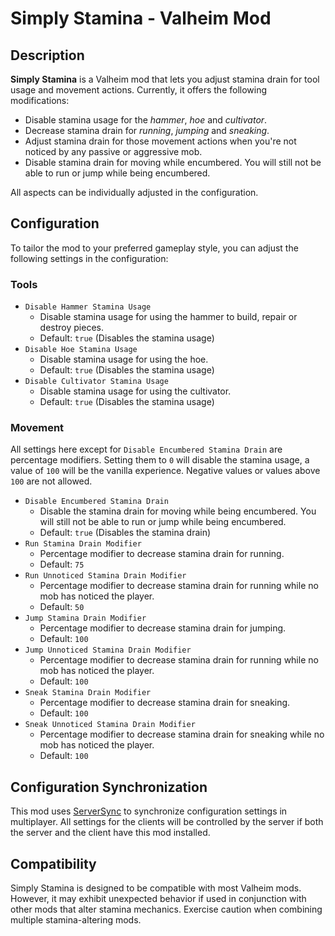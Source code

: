 ﻿# Simply Stamina - Valheim Mod

## Description

**Simply Stamina** is a Valheim mod that lets you adjust stamina drain for tool usage and movement actions.
Currently, it offers the following modifications:
- Disable stamina usage for the *hammer*, *hoe* and *cultivator*.
- Decrease stamina drain for *running*, *jumping* and *sneaking*.
- Adjust stamina drain for those movement actions when you're not noticed by any passive or aggressive mob.
- Disable stamina drain for moving while encumbered. You will still not be able to run or jump while being encumbered.

All aspects can be individually adjusted in the configuration.

## Configuration

To tailor the mod to your preferred gameplay style, you can adjust the following settings in the configuration:

### Tools

- `Disable Hammer Stamina Usage`
    - Disable stamina usage for using the hammer to build, repair or destroy pieces.
    - Default: `true` (Disables the stamina usage)
- `Disable Hoe Stamina Usage`
    - Disable stamina usage for using the hoe.
    - Default: `true` (Disables the stamina usage)
- `Disable Cultivator Stamina Usage`
    - Disable stamina usage for using the cultivator.
    - Default: `true` (Disables the stamina usage)

### Movement

All settings here except for `Disable Encumbered Stamina Drain` are percentage modifiers. Setting them to `0` will disable the stamina usage, a value of `100` will be the vanilla experience.
Negative values or values above `100` are not allowed.

- `Disable Encumbered Stamina Drain`
    - Disable the stamina drain for moving while being encumbered. You will still not be able to run or jump while being encumbered.
    - Default: `true` (Disables the stamina drain)
- `Run Stamina Drain Modifier`
    - Percentage modifier to decrease stamina drain for running.
    - Default: `75`
- `Run Unnoticed Stamina Drain Modifier`
    - Percentage modifier to decrease stamina drain for running while no mob has noticed the player.
    - Default: `50`
- `Jump Stamina Drain Modifier`
    - Percentage modifier to decrease stamina drain for jumping.
    - Default: `100`
- `Jump Unnoticed Stamina Drain Modifier`
    - Percentage modifier to decrease stamina drain for running while no mob has noticed the player.
    - Default: `100`
- `Sneak Stamina Drain Modifier`
    - Percentage modifier to decrease stamina drain for sneaking.
    - Default: `100`
- `Sneak Unnoticed Stamina Drain Modifier`
    - Percentage modifier to decrease stamina drain for sneaking while no mob has noticed the player.
    - Default: `100`

## Configuration Synchronization
This mod uses [ServerSync](https://github.com/blaxxun-boop/ServerSync) to synchronize configuration settings in multiplayer. All settings for the clients will be controlled by the server if both the server and the client have this mod installed.

## Compatibility

Simply Stamina is designed to be compatible with most Valheim mods. However, it may exhibit unexpected behavior if used in conjunction with other mods that alter stamina mechanics. Exercise caution when combining multiple stamina-altering mods.